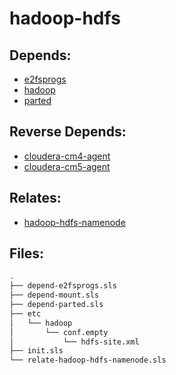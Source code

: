 # hadoop-hdfs

## Depends:

  -  [e2fsprogs](/salt/e2fsprogs)
  -  [hadoop](/salt/hadoop)
  -  [parted](/salt/parted)

## Reverse Depends:

  -  [cloudera-cm4-agent](/salt/cloudera-cm4-agent)
  -  [cloudera-cm5-agent](/salt/cloudera-cm5-agent)

## Relates:

  -  [hadoop-hdfs-namenode](/salt/hadoop-hdfs-namenode)

## Files:

```bash
.
├── depend-e2fsprogs.sls
├── depend-mount.sls
├── depend-parted.sls
├── etc
│   └── hadoop
│       └── conf.empty
│           └── hdfs-site.xml
├── init.sls
└── relate-hadoop-hdfs-namenode.sls
```
